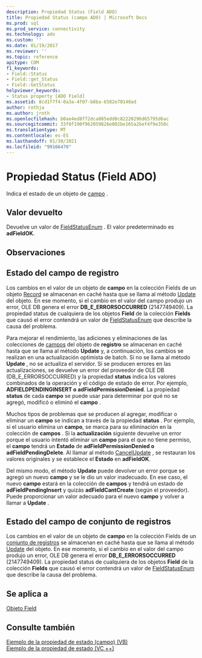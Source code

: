 ```yaml
---
description: Propiedad Status (Field ADO)
title: Propiedad Status (campo ADO) | Microsoft Docs
ms.prod: sql
ms.prod_service: connectivity
ms.technology: ado
ms.custom: ''
ms.date: 01/19/2017
ms.reviewer: ''
ms.topic: reference
apitype: COM
f1_keywords:
- Field::Status
- Field::get_Status
- Field::GetStatus
helpviewer_keywords:
- Status property [ADO Field]
ms.assetid: 8cd1f7f4-0a3a-4f07-b8ba-6582e70140ad
author: rothja
ms.author: jroth
ms.openlocfilehash: b0ae4ed8f72dca085edd0c82220296d65795d6ac
ms.sourcegitcommit: 33f0f190f962059826e002be165a2bef4f9e350c
ms.translationtype: MT
ms.contentlocale: es-ES
ms.lasthandoff: 01/30/2021
ms.locfileid: "99166470"
---
```

# <a name="status-property-ado-field"></a>Propiedad Status (Field ADO)
Indica el estado de un objeto de [campo](./field-object.md) .  
  
## <a name="return-value"></a>Valor devuelto  
 Devuelve un valor de [FieldStatusEnum](./fieldstatusenum.md) . El valor predeterminado es **adFieldOK**.  
  
## <a name="remarks"></a>Observaciones  
  
## <a name="record-field-status"></a>Estado del campo de registro  
 Los cambios en el valor de un objeto de **campo** en la colección Fields de un objeto [Record](./record-object-ado.md) se almacenan en caché hasta que se llama al método [Update](./update-method.md) del objeto. En ese momento, si el cambio en el valor del campo produjo un error, OLE DB genera el error **DB_E_ERRORSOCCURRED** (2147749409). La propiedad status de cualquiera de los objetos **Field** de la colección **Fields** que causó el error contendrá un valor de [FieldStatusEnum](./fieldstatusenum.md) que describe la causa del problema.  
  
 Para mejorar el rendimiento, las adiciones y eliminaciones de las colecciones de [campos](./fields-collection-ado.md) del objeto de **registro** se almacenan en caché hasta que se llama al método **Update** y, a continuación, los cambios se realizan en una actualización optimista de batch. Si no se llama al método **Update** , no se actualiza el servidor. Si se producen errores en las actualizaciones, se devuelve un error del proveedor de OLE DB (DB_E_ERRORSOCCURRED) y la propiedad **status** indica los valores combinados de la operación y el código de estado de error. Por ejemplo, **ADFIELDPENDINGINSERT o adFieldPermissionDenied**. La propiedad **status** de cada **campo** se puede usar para determinar por qué no se agregó, modificó o eliminó el **campo** .  
  
 Muchos tipos de problemas que se producen al agregar, modificar o eliminar un **campo** se indican a través de la propiedad **status** . Por ejemplo, si el usuario elimina un **campo**, se marca para su eliminación en la colección de **campos** . Si la **actualización** siguiente devuelve un error porque el usuario intentó eliminar un **campo** para el que no tiene permiso, el **campo** tendrá un **Estado** de **adFieldPermissionDenied o adFieldPendingDelete**. Al llamar al método [CancelUpdate](./cancelupdate-method-ado.md) , se restauran los valores originales y se establece el **Estado** en **adFieldOK**.  
  
 Del mismo modo, el método **Update** puede devolver un error porque se agregó un nuevo **campo** y se le dio un valor inadecuado. En ese caso, el nuevo **campo** estará en la colección de **campos** y tendrá un estado de **adFieldPendingInsert** y quizás **adFieldCantCreate** (según el proveedor). Puede proporcionar un valor adecuado para el nuevo **campo** y volver a llamar a **Update** .  
  
## <a name="recordset-field-status"></a>Estado del campo de conjunto de registros  
 Los cambios en el valor de un objeto de **campo** en la colección Fields de un [conjunto de registros](./recordset-object-ado.md) se almacenan en caché hasta que se llama al método [Update](./update-method.md) del objeto. En ese momento, si el cambio en el valor del campo produjo un error, OLE DB genera el error **DB_E_ERRORSOCCURRED** (2147749409). La propiedad status de cualquiera de los objetos **Field** de la colección **Fields** que causó el error contendrá un valor de [FieldStatusEnum](./fieldstatusenum.md) que describe la causa del problema.  
  
## <a name="applies-to"></a>Se aplica a  
 [Objeto Field](./field-object.md)  
  
## <a name="see-also"></a>Consulte también  
 [Ejemplo de la propiedad de estado (campo) (VB)](./status-property-example-field-vb.md)   
 [Ejemplo de la propiedad de estado (VC ++)](./status-property-example-vc.md)